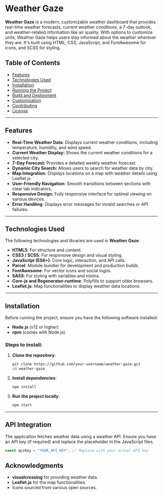 # Weather Gaze

**Weather Gaze** is a modern, customizable weather dashboard that provides real-time weather forecasts, current weather conditions, a 7-day outlook, and weather-related information like air quality. With options to customize units, Weather Gaze helps users stay informed about the weather wherever they are. It's built using HTML, CSS, JavaScript, and FontAwesome for icons, and SCSS for styling.

## Table of Contents

- [Features](#features)
- [Technologies Used](#technologies-used)
- [Installation](#installation)
- [Running the Project](#running-the-project)
- [Build and Deployment](#build-and-deployment)
- [Customization](#customization)
- [Contributing](#contributing)
- [License](#license)

---

## Features

- **Real-Time Weather Data**: Displays current weather conditions, including temperature, humidity, and wind speed.
- **Current Weather Display:** Shows the current weather conditions for a selected city.
- **7-Day Forecast:** Provides a detailed weekly weather forecast.
- **Dynamic City Search:** Allows users to search for weather data by city.
- **Map Integration:** Displays locations on a map with weather details using Leaflet.js.
- **User-Friendly Navigation:** Smooth transitions between sections with clear tab indicators.
- **Responsive Design:** Fully responsive interface for optimal viewing on various devices.
- **Error Handling:** Displays error messages for invalid searches or API failures.

---

## Technologies Used

The following technologies and libraries are used in **Weather Gaze**:

- **HTML5**: For structure and content.
- **CSS3 / SCSS**: For responsive design and visual styling.
- **JavaScript (ES6+)**: Core logic, interaction, and API calls.
- **Parcel**: Module bundler for development and production builds.
- **FontAwesome**: For vector icons and social logos.
- **SASS**: For styling with variables and mixins.
- **Core-js and Regenerator-runtime**: Polyfills to support older browsers.
- **Leaflet.js**: Map functionalities to display weather data locations.

---

## Installation

Before running the project, ensure you have the following software installed:

- **Node.js** (v12 or higher)
- **npm** (comes with Node.js)

### Steps to install:

1. **Clone the repository**:

   ```bash
   git clone https://github.com/your-username/weather-gaze.git
   cd weather-gaze
   ```

2. **Install dependencies**:

   ```bash
   npm install
   ```

3. **Run the project locally**:
   ```bash
   npm start
   ```

---

## API Integration

The application fetches weather data using a weather API. Ensure you have an API key (if required) and replace the placeholder in the JavaScript files.

```javascript
const apiKey = "YOUR_API_KEY"; // Replace with your actual API key
```

## Acknowledgments

- **visualcrossing** for providing weather data.
- **Leaflet.js** for the map functionalities.
- Icons sourced from various open sources.
